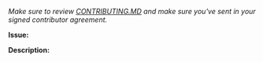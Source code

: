 *Make sure to review [CONTRIBUTING.MD](https://github.com/MarimerLLC/csla/blob/master/CONTRIBUTING.md) and make sure you've sent in your signed contributor agreement.*

**Issue:**

**Description:**
